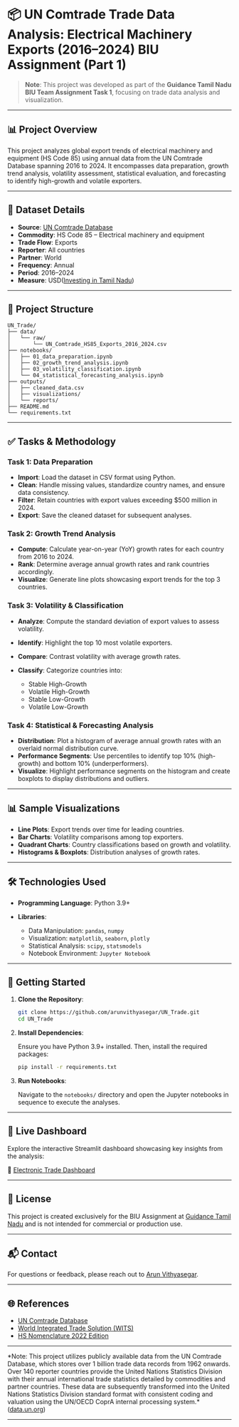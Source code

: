 # 📦 UN Comtrade Trade Data Analysis: Electrical Machinery Exports (2016–2024) BIU Assignment (Part 1)

> **Note**: This project was developed as part of the **Guidance Tamil Nadu BIU Team Assignment Task 1**, focusing on trade data analysis and visualization.

---

## 📊 Project Overview

This project analyzes global export trends of electrical machinery and equipment (HS Code 85) using annual data from the UN Comtrade Database spanning 2016 to 2024. It encompasses data preparation, growth trend analysis, volatility assessment, statistical evaluation, and forecasting to identify high-growth and volatile exporters.

---

## 📁 Dataset Details

* **Source**: [UN Comtrade Database](https://comtradeplus.un.org/)
* **Commodity**: HS Code 85 – Electrical machinery and equipment
* **Trade Flow**: Exports
* **Reporter**: All countries
* **Partner**: World
* **Frequency**: Annual
* **Period**: 2016–2024
* **Measure**: USD([Investing in Tamil Nadu][1])

---

## 🧰 Project Structure

```
UN_Trade/
├── data/
│   └── raw/
│       └── UN_Comtrade_HS85_Exports_2016_2024.csv
├── notebooks/
│   ├── 01_data_preparation.ipynb
│   ├── 02_growth_trend_analysis.ipynb
│   ├── 03_volatility_classification.ipynb
│   └── 04_statistical_forecasting_analysis.ipynb
├── outputs/
│   ├── cleaned_data.csv
│   ├── visualizations/
│   └── reports/
├── README.md
└── requirements.txt
```

---

## ✅ Tasks & Methodology

### Task 1: Data Preparation

* **Import**: Load the dataset in CSV format using Python.
* **Clean**: Handle missing values, standardize country names, and ensure data consistency.
* **Filter**: Retain countries with export values exceeding \$500 million in 2024.
* **Export**: Save the cleaned dataset for subsequent analyses.

### Task 2: Growth Trend Analysis

* **Compute**: Calculate year-on-year (YoY) growth rates for each country from 2016 to 2024.
* **Rank**: Determine average annual growth rates and rank countries accordingly.
* **Visualize**: Generate line plots showcasing export trends for the top 3 countries.

### Task 3: Volatility & Classification

* **Analyze**: Compute the standard deviation of export values to assess volatility.
* **Identify**: Highlight the top 10 most volatile exporters.
* **Compare**: Contrast volatility with average growth rates.
* **Classify**: Categorize countries into:

  * Stable High-Growth
  * Volatile High-Growth
  * Stable Low-Growth
  * Volatile Low-Growth


### Task 4: Statistical & Forecasting Analysis

* **Distribution**: Plot a histogram of average annual growth rates with an overlaid normal distribution curve.
* **Performance Segments**: Use percentiles to identify top 10% (high-growth) and bottom 10% (underperformers).
* **Visualize**: Highlight performance segments on the histogram and create boxplots to display distributions and outliers.

---

## 📊 Sample Visualizations

* **Line Plots**: Export trends over time for leading countries.
* **Bar Charts**: Volatility comparisons among top exporters.
* **Quadrant Charts**: Country classifications based on growth and volatility.
* **Histograms & Boxplots**: Distribution analyses of growth rates.

---

## 🛠️ Technologies Used

* **Programming Language**: Python 3.9+
* **Libraries**:

  * Data Manipulation: `pandas`, `numpy`
  * Visualization: `matplotlib`, `seaborn`, `plotly`
  * Statistical Analysis: `scipy`, `statsmodels`
  * Notebook Environment: `Jupyter Notebook`

---

## 🚀 Getting Started

1. **Clone the Repository**:

   ```bash
   git clone https://github.com/arunvithyasegar/UN_Trade.git
   cd UN_Trade
   ```

2. **Install Dependencies**:

   Ensure you have Python 3.9+ installed. Then, install the required packages:

   ```bash
   pip install -r requirements.txt
   ```

3. **Run Notebooks**:

   Navigate to the `notebooks/` directory and open the Jupyter notebooks in sequence to execute the analyses.

---

## 📅 Live Dashboard

Explore the interactive Streamlit dashboard showcasing key insights from the analysis:

🔗 [Electronic Trade Dashboard](https://electronictradedashboard.streamlit.app/)

---

## 📄 License

This project is created exclusively for the BIU Assignment at [Guidance Tamil Nadu](https://investingintamilnadu.com/DIGIGOV/TN-pages/guidance.jsp?pagedisp=static) and is not intended for commercial or production use.

---

## 📬 Contact

For questions or feedback, please reach out to [Arun Vithyasegar](mailto:arunvithyasegar@example.com).

---

## 🌐 References

* [UN Comtrade Database](https://comtradeplus.un.org/)
* [World Integrated Trade Solution (WITS)](https://wits.worldbank.org/)
* [HS Nomenclature 2022 Edition](https://www.wcoomd.org/en/topics/nomenclature/instrument-and-tools/hs-nomenclature-2022-edition/hs-nomenclature-2022-edition.aspx)

---

\*Note: This project utilizes publicly available data from the UN Comtrade Database, which stores over 1 billion trade data records from 1962 onwards. Over 140 reporter countries provide the United Nations Statistics Division with their annual international trade statistics detailed by commodities and partner countries. These data are subsequently transformed into the United Nations Statistics Division standard format with consistent coding and valuation using the UN/OECD CoprA internal processing system.\* ([data.un.org](https://data.un.org/Data.aspx?d=ComTrade&f=_l1Code%3A85%3BcmdCode%3A852810&q=television&utm_source=chatgpt.com))

---

[1]: https://investingintamilnadu.com/DIGIGOV/StaticAttachment?AttachmentFileName=%2Fpdf%2Fpoli_noti%2FRFP2.pdf&utm_source=chatgpt.com "[PDF] GUIDANCE - Invest Tamil Nadu"
[2]: https://www.scribd.com/document/599079021/1-Assignment-1-Guidance-2?utm_source=chatgpt.com "1 - Assignment 1 Guidance | PDF | Business | Computers - Scribd"
